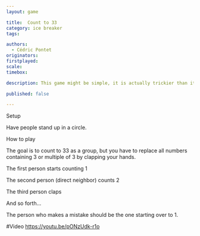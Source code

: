 ```yaml
---
layout: game

title:  Count to 33
category: ice breaker
tags:

authors: 
  - Cédric Pontet
originators: 
firstplayed: 
scale: 
timebox: 

description: This game might be simple, it is actually trickier than it seems. It is a very good game for fun, that you can use as an ice breaker, warm up or energizer.

published: false

---
```



Setup

Have people stand up in a circle.

 

How to play

The goal is to count to 33 as a group, but you have to replace all numbers containing 3 or multiple of 3 by clapping your hands.

The first person starts counting 1

The second person (direct neighbor) counts 2

The third person claps

And so forth…

The person who makes a mistake should be the one starting over to 1.


#Video
https://youtu.be/pONzUdk-r1o
